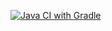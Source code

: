 [![Java CI with Gradle](https://github.com/Olga-Em/patterns-task2/actions/workflows/gradle.yml/badge.svg)](https://github.com/Olga-Em/patterns-task2/actions/workflows/gradle.yml)
